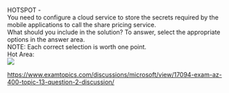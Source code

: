 HOTSPOT -<br/>You need to configure a cloud service to store the secrets required by the mobile applications to call the share pricing service.<br/>What should you include in the solution? To answer, select the appropriate options in the answer area.<br/>NOTE: Each correct selection is worth one point.<br/>Hot Area:<br/><img src="https://www.examtopics.com/assets/media/exam-media/04257/0021300001.png" class="in-exam-image"/><br/><p><a href="https://www.examtopics.com/discussions/microsoft/view/17094-exam-az-400-topic-13-question-2-discussion/">https://www.examtopics.com/discussions/microsoft/view/17094-exam-az-400-topic-13-question-2-discussion/</a></p><script src="https://giscus.app/client.js"                    data-repo="azsamples/az204"                    data-repo-id="R_kgDOMRXzDQ"                    data-category="General"                    data-category-id="DIC_kwDOMRXzDc4Cgi27"                    data-mapping="pathname"                    data-strict="0"                    data-reactions-enabled="0"                    data-emit-metadata="0"                    data-input-position="bottom"                    data-theme="preferred_color_scheme"                    data-lang="en"                    crossorigin="anonymous"                    async>                    </script>